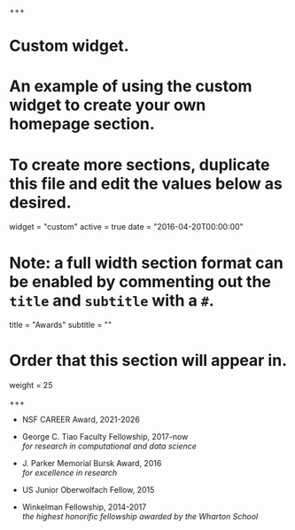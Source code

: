 +++
# Custom widget.
# An example of using the custom widget to create your own homepage section.
# To create more sections, duplicate this file and edit the values below as desired.
widget = "custom"
active = true
date = "2016-04-20T00:00:00"

# Note: a full width section format can be enabled by commenting out the `title` and `subtitle` with a `#`.
title = "Awards"
subtitle = ""

# Order that this section will appear in.
weight = 25

+++

<!-- This is an example of using the *custom* widget to create your own homepage section.

To remove this section, either delete `content/home/teaching.md` or edit the frontmatter of the file to deactivate the widget by setting `active = false`. -->

- NSF CAREER Award, 2021-2026    

- George C. Tiao Faculty Fellowship, 2017-now    
    *for research in computational and data science*

- J. Parker Memorial Bursk Award, 2016    
    *for excellence in research*

- US Junior Oberwolfach Fellow, 2015

- Winkelman Fellowship, 2014-2017    
    *the highest honorific fellowship awarded by the Wharton School*
